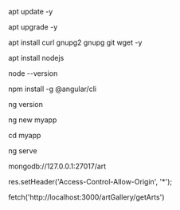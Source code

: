 apt update -y

apt upgrade -y 

apt install curl gnupg2 gnupg git wget -y

apt install nodejs

node --version

npm install -g @angular/cli

ng version

ng new myapp

cd myapp

ng serve



mongodb://127.0.0.1:27017/art


res.setHeader('Access-Control-Allow-Origin', '*');

fetch('http://localhost:3000/artGallery/getArts')
